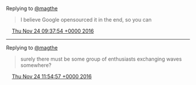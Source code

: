 Replying to [@magthe](https://twitter.com/magthe/status/801699615259115520)

> I believe Google opensourced it in the end, so you can

<img src="../../media/tweet.ico" width="12" /> [Thu Nov 24 09:37:54 +0000 2016](https://twitter.com/DromerDenker/status/801721493918842880)

----

Replying to [@magthe](https://twitter.com/magthe/status/801729377717407744)

> surely there must be some group of enthusiasts exchanging waves somewhere?

<img src="../../media/tweet.ico" width="12" /> [Thu Nov 24 11:54:57 +0000 2016](https://twitter.com/DromerDenker/status/801755986318868480)